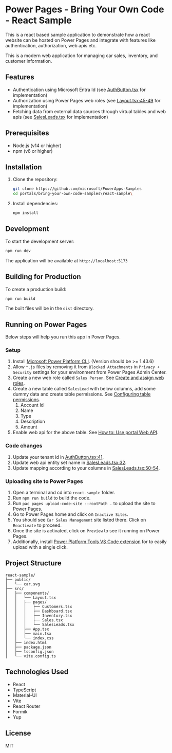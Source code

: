 # Power Pages - Bring Your Own Code - React Sample

This is a react based sample application to demonstrate how a react website can be hosted on Power Pages and integrate with features like authentication, authorization, web apis etc.

This is a modern web application for managing car sales, inventory, and customer information.

## Features

- Authentication using Microsoft Entra Id (see [AuthButton.tsx](src/components/AuthButton.tsx) for implementation)
- Authorization using Power Pages web roles (see [Layout.tsx:45-49](src/components/Layout.tsx#L45-L49) for implementation)
- Fetching data from external data sources through virtual tables and web apis (see [SalesLeads.tsx](src/pages/SalesLeads.tsx#L30-L63) for implementation)

## Prerequisites

- Node.js (v14 or higher)
- npm (v6 or higher)

## Installation

1. Clone the repository:

    ```bash
    git clone https://github.com/microsoft/PowerApps-Samples
    cd portals/bring-your-own-code-samples\react-sample\
    ```

1. Install dependencies:

    ```bash
    npm install
    ```

## Development

To start the development server:

```bash
npm run dev
```

The application will be available at `http://localhost:5173`

## Building for Production

To create a production build:

```bash
npm run build
```

The built files will be in the `dist` directory.

## Running on Power Pages

Below steps will help you run this app in Power Pages.

### Setup

1. Install [Microsoft Power Platform CLI](https://learn.microsoft.com/en-us/power-platform/developer/cli/introduction?tabs=windows#install-microsoft-power-platform-cli). (Version should be >= 1.43.6)
1. Allow `*.js` files by removing it from `Blocked Attachments` in `Privacy + Security` settings for your environment from Power Pages Admin Center.
1. Create a new web role called `Sales Person`. See [Create and assign web roles](https://learn.microsoft.com/en-us/power-pages/security/create-web-roles).
1. Create a new table called `SalesLead` with below columns, add some dummy data and create table permissions. See [Configuring table permissions](https://learn.microsoft.com/en-us/power-pages/security/table-permissions).
    1. Account Id
    1. Name
    1. Type
    1. Description
    1. Amount
1. Enable web api for the above table. See [How to: Use portal Web API](https://learn.microsoft.com/en-us/power-pages/configure/webapi-how-to).

### Code changes

1. Update your tenant id in [AuthButton.tsx:41](src/components/AuthButton.tsx#L41).
1. Update web api entity set name in [SalesLeads.tsx:32](src/pages/SalesLeads.tsx#L32).
1. Update mapping according to your columns in [SalesLeads.tsx:50-54](src/pages/SalesLeads.tsx#L50-L54).

### Uploading site to Power Pages

1. Open a terminal and cd into `react-sample` folder.
1. Run `npm run build` to build the code.
1. Run `pac pages upload-code-site --rootPath .` to upload the site to Power Pages.
1. Go to Power Pages home and click on `Inactive Sites`.
1. You should see `Car Sales Management` site listed there. Click on `Reactivate` to proceed.
1. Once the site is activated, click on `Preview` to see it running on Power Pages.
1. Additionally, install [Power Platform Tools VS Code extension](https://aka.ms/power-platform-vscode) for to easily upload with a single click.


## Project Structure

```
react-sample/
├── public/
│   └── car.svg
├── src/
│   ├── components/
│   │   └── Layout.tsx
│   │   ├── pages/
│   │   │   ├── Customers.tsx
│   │   │   ├── Dashboard.tsx
│   │   │   ├── Inventory.tsx
│   │   │   ├── Sales.tsx
│   │   │   └── SalesLeads.tsx
│   │   ├── App.tsx
│   │   ├── main.tsx
│   │   └── index.css
│   ├── index.html
│   ├── package.json
│   ├── tsconfig.json
│   └── vite.config.ts
```

## Technologies Used

- React
- TypeScript
- Material-UI
- Vite
- React Router
- Formik
- Yup

## License

MIT
